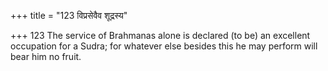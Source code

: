 +++
title = "123 विप्रसेवैव शूद्रस्य"

+++
123	The service of Brahmanas alone is declared (to be) an excellent occupation for a Sudra; for whatever else besides this he may perform will bear him no fruit.
